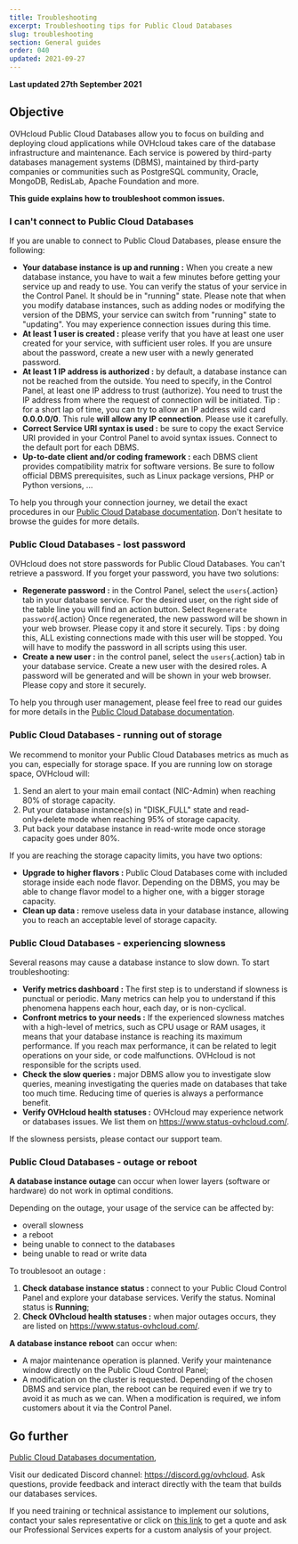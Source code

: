 ```yaml
---
title: Troubleshooting
excerpt: Troubleshooting tips for Public Cloud Databases
slug: troubleshooting
section: General guides
order: 040
updated: 2021-09-27
---
```


**Last updated 27th September 2021**

## Objective

OVHcloud Public Cloud Databases allow you to focus on building and deploying cloud applications while OVHcloud takes care of the database infrastructure and maintenance.
Each service is powered by third-party databases management systems (DBMS), maintained by third-party companies or communities such as PostgreSQL community, Oracle, MongoDB, RedisLab, Apache Foundation and more.

**This guide explains how to troubleshoot common issues.**

### I can't connect to Public Cloud Databases

If you are unable to connect to Public Cloud Databases, please ensure the following:

- **Your database instance is up and running :** When you create a new database instance, you have to wait a few minutes before getting your service up and ready to use. You can verify the status of your service in the Control Panel. It should be in "running" state. Please note that when you modify database instances, such as adding nodes or modifying the version of the DBMS, your service can switch from "running" state to "updating". You may experience connection issues during this time.
- **At least 1 user is created :** please verify that you have at least one user created for your service, with sufficient user roles. If you are unsure about the password, create a new user with a newly generated password.
- **At least 1 IP address is authorized :** by default, a database instance can not be reached from the outside. You need to specify, in the Control Panel, at least one IP address to trust (authorize). You need to trust the IP address from where the request of connection will be initiated. Tip : for a short lap of time, you can try to allow an IP address wild card **0.0.0.0/0**. This rule **will allow any IP connection**. Please use it carefully.
- **Correct Service URI syntax is used :** be sure to copy the exact Service URI provided in your Control Panel to avoid syntax issues. Connect to the default port for each DBMS.  
- **Up-to-date client and/or coding framework :** each DBMS client provides compatibility matrix for software versions. Be sure to follow official DBMS prerequisites, such as Linux package versions, PHP or Python versions, ...

To help you through your connection journey, we detail the exact procedures in our [Public Cloud Database documentation](https://docs.ovh.com/gb/en/publiccloud/databases/). Don't hesitate to browse the guides for more details.

### Public Cloud Databases - lost password

OVHcloud does not store passwords for Public Cloud Databases. You can't retrieve a password.
If you forget your password, you have two solutions:

- **Regenerate password :** in the Control Panel, select the `users`{.action} tab in your database service. For the desired user, on the right side of the table line you will find an action button. Select `Regenerate password`{.action} Once regenerated, the new password will be shown in your web browser. Please copy it and store it securely. Tips : by doing this, ALL existing connections made with this user will be stopped. You will have to modify the password in all scripts using this user.
- **Create a new user :** in the control panel, select the `users`{.action} tab in your database service. Create a new user with the desired roles. A password will be generated and will be shown in your web browser. Please copy and store it securely.

To help you through user management, please feel free to read our guides for more details in the [Public Cloud Database documentation](https://docs.ovh.com/gb/en/publiccloud/databases/).

### Public Cloud Databases - running out of storage

We recommend to monitor your Public Cloud Databases metrics as much as you can, especially for storage space.
If you are running low on storage space, OVHcloud will:

1. Send an alert to your main email contact (NIC-Admin) when reaching 80% of storage capacity.
2. Put your database instance(s) in "DISK_FULL" state and read-only+delete mode when reaching 95% of storage capacity.
3. Put back your database instance in read-write mode once storage capacity goes under 80%.

If you are reaching the storage capacity limits, you have two options:

- **Upgrade to higher flavors :** Public Cloud Databases come with included storage inside each node flavor. Depending on the DBMS, you may be able to change flavor model to a higher one, with a bigger storage capacity.
- **Clean up data :** remove useless data in your database instance, allowing you to reach an acceptable level of storage capacity.

### Public Cloud Databases - experiencing slowness

Several reasons may cause a database instance to slow down. To start troubleshooting:

- **Verify metrics dashboard :** The first step is to understand if slowness is punctual or periodic. Many metrics can help you to understand if this phenomena happens each hour, each day, or is non-cyclical.
- **Confront metrics to your needs :** If the experienced slowness matches with a high-level of metrics, such as CPU usage or RAM usages, it means that your database instance is reaching its maximum performance. If you reach max performance, it can be related to legit operations on your side, or code malfunctions. OVHcloud is not responsible for the scripts used.
- **Check the slow queries :** major DBMS allow you to investigate slow queries, meaning investigating the queries made on databases that take too much time. Reducing time of queries is always a performance benefit.
- **Verify OVHcloud health statuses :** OVHcloud may experience network or databases issues. We list them on <https://www.status-ovhcloud.com/>.

If the slowness persists, please contact our support team.

### Public Cloud Databases - outage or reboot

**A database instance outage** can occur when lower layers (software or hardware) do not work in optimal conditions.

Depending on the outage, your usage of the service can be affected by:

- overall slowness
- a reboot
- being unable to connect to the databases
- being unable to read or write data

To troublesoot an outage :

1. **Check database instance status :** connect to your Public Cloud Control Panel and explore your database services. Verify the status. Nominal status is **Running**;
2. **Check OVhcloud health statuses :** when major outages occurs, they are listed on <https://www.status-ovhcloud.com/>.

**A database instance reboot** can occur when:

- A major maintenance operation is planned. Verify your maintenance window directly on the Public Cloud Control Panel;
- A modification on the cluster is requested. Depending of the chosen DBMS and service plan, the reboot can be required even if we try to avoid it as much as we can. When a modification is required, we infom customers about it via the Control Panel.

## Go further

[Public Cloud Databases documentation](https://docs.ovh.com/gb/en/publiccloud/databases/),

Visit our dedicated Discord channel: <https://discord.gg/ovhcloud>. Ask questions, provide feedback and interact directly with the team that builds our databases services.

If you need training or technical assistance to implement our solutions, contact your sales representative or click on [this link](https://www.ovhcloud.com/en-gb/professional-services/) to get a quote and ask our Professional Services experts for a custom analysis of your project.
